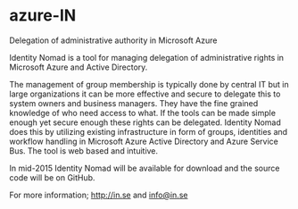 azure-IN
========

Delegation of administrative authority in Microsoft Azure

Identity Nomad is a tool for managing delegation of administrative rights in Microsoft Azure and Active Directory.

The management of group membership is typically done by central IT but in large organizations it can be more effective and secure to delegate this to system owners and business managers. They have the fine grained knowledge of who need access to what. If the tools can be made simple enough yet secure enough these rights can be delegated. Identity Nomad does this by utilizing existing infrastructure in form of groups, identities and workflow handling in Microsoft Azure Active Directory and Azure Service Bus. The tool is web based and intuitive.

In mid-2015 Identity Nomad will be available for download and the source code will be on GitHub.

For more information; http://in.se and info@in.se
